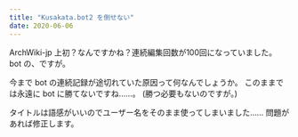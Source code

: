 ```yaml
---
title: "Kusakata.bot2 を倒せない"
date: 2020-06-06
---
```


ArchWiki-jp 上初？なんですかね？連続編集回数が100回になっていました。
bot の、ですが。

今まで bot の連続記録が途切れていた原因って何なんでしょうか。
このままでは永遠に bot に勝てないですね……。
(勝つ必要もないのですが。)

タイトルは語感がいいのでユーザー名をそのまま使ってしまいました……
問題があれば修正します。
